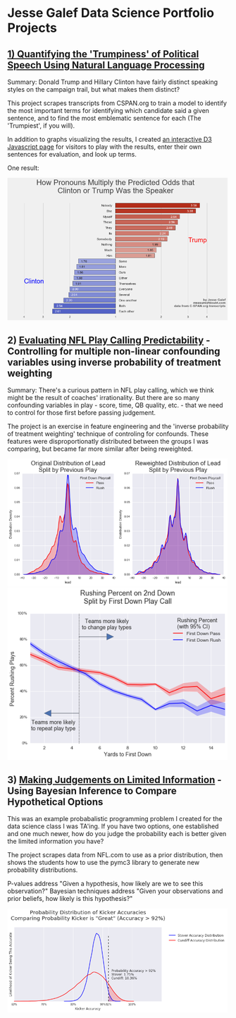 # Jesse Galef Data Science Portfolio Projects


## [1) Quantifying the 'Trumpiness' of Political Speech Using Natural Language Processing](https://github.com/JesseGalef/Portfolio/tree/master/Trumpiest_Sentences)

Summary: Donald Trump and Hillary Clinton have fairly distinct speaking styles on the campaign trail, but what makes them distinct? 

This project scrapes transcripts from CSPAN.org to train a model to identify the most important terms for identifying which candidate said a given sentence, and to find the most emblematic sentence for each (The 'Trumpiest', if you will).

In addition to graphs visualizing the results, I created [an interactive D3 Javascript page](https://rawgit.com/jessegalef/TrumpiestSentences/master/interactive.html) for visitors to play with the results, enter their own sentences for evaluation, and look up terms.

One result:

<img src='Trumpiest_Sentences/assets/widerPronouns.png' width='500' />

## 2) [Evaluating NFL Play Calling Predictability](https://github.com/JesseGalef/Portfolio/tree/master/NFL_Playcalling) - Controlling for multiple non-linear confounding variables using inverse probability of treatment weighting

Summary: There's a curious pattern in NFL play calling, which we think might be the result of coaches' irrationality. But there are so many confounding variables in play - score, time, QB quality, etc. - that we need to control for those first before passing judgement.

The project is an exercise in feature engineering and the 'inverse probability of treatment weighting' technique of controling for confounds. These features were disproportionatly distributed between the groups I was comparing, but became far more similar after being reweighted.

<img src='NFL_Playcalling/data/Lead_distribution_split.png' width='500' />

<img src='NFL_Playcalling/data/all_yards_playcalling.png' width='500' />

## 3) [Making Judgements on Limited Information](https://github.com/JesseGalef/Portfolio/tree/master/Bayesian_Inference_pymc3_NFL_kickers) - Using Bayesian Inference to Compare Hypothetical Options

This was an example probabalistic programming problem I created for the data science class I was TA'ing. If you have two options, one established and one much newer, how do you judge the probability each is better given the limited information you have?

The project scrapes data from NFL.com to use as a prior distribution, then shows the students how to use the pymc3 library to generate new probability distributions.

P-values address "Given a hypothesis, how likely are we to see this observation?" Bayesian techniques address "Given your observations and prior beliefs, how likely is this hypothesis?"

<img src='Bayesian_Inference_pymc3_NFL_kickers/assets/AccuracyProbabilityDistributions_92.png' width='500' />